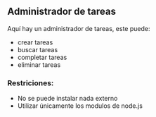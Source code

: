## Administrador de tareas

Aquí hay un administrador de tareas, este  puede:

- crear tareas
- buscar tareas
- completar tareas 
- eliminar  tareas


### Restriciones:

- No se puede instalar nada externo
- Utilizar únicamente los modulos de node.js


